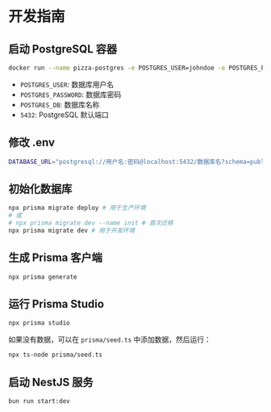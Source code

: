 # 开发指南

## 启动 PostgreSQL 容器

```bash
docker run --name pizza-postgres -e POSTGRES_USER=johndoe -e POSTGRES_PASSWORD=randompassword -e POSTGRES_DB=mydb -p 5432:5432 -d postgres:15
```

- `POSTGRES_USER`: 数据库用户名
- `POSTGRES_PASSWORD`: 数据库密码
- `POSTGRES_DB`: 数据库名称
- `5432`: PostgreSQL 默认端口

## 修改 .env

```bash
DATABASE_URL="postgresql://用户名:密码@localhost:5432/数据库名?schema=public"
```

## 初始化数据库

```bash
npx prisma migrate deploy # 用于生产环境
# 或
# npx prisma migrate dev --name init # 首次迁移
npx prisma migrate dev # 用于开发环境
```

## 生成 Prisma 客户端

```bash
npx prisma generate
```

## 运行 Prisma Studio

```bash
npx prisma studio
```

如果没有数据，可以在 `prisma/seed.ts` 中添加数据，然后运行：

```bash
npx ts-node prisma/seed.ts
```

## 启动 NestJS 服务

```bash
bun run start:dev
```
